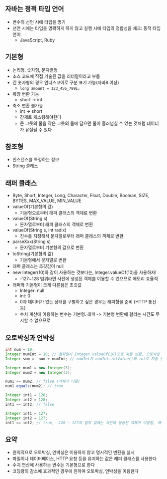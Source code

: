 ## 자바는 정적 타입 언어
- 변수의 선언 시에 타입을 명기
- 선언 시에는 타입을 명확하게 하지 않고 실행 시에 타입의 정합성을 체크: 동적 타입 언어
    - JavaScript, Ruby

## 기본형
- 논리형, 숫자형, 문자열형
- 소스 코드에 직접 기술된 값을 리터럴이라고 부름
- 긴 숫자형의 경우 언더스코어로 구분 표기 가능(자바8 이상)
    - `long amount = 123_456_789L;`
- 확장 변환 가능
    - short -> int
- 축소 변환 불가능
    - int -> short
    - 강제로 캐스팅해야한다
    - 큰 그릇의 물을 작은 그릇의 물에 담으면 물이 흘러넘칠 수 있는 것처럼 데이터가 유실될 수 있다

## 참조형
- 인스턴스를 특정하는 정보
- String 클래스


## 래퍼 클래스
- Byte, Short, Integer, Long, Character, Float, Double, Boolean, SIZE, BYTES, MAX_VALUE, MIN_VALUE
- valueOf(기본형의 값)
    - 기본형으로부터 래퍼 클래스의 객체로 변환
- valueOf(String s)
    - 문자열로부터 래퍼 클래스의 객체로 변환
- valueOf(String s, int radix)
    - 진수를 지정해서 문자열로부터 래퍼 클래스의 객체로 변환
- parseXxx(String s)
    - 문자열로부터 기본형의 값으로 변환
- toString(기본형의 값)
    - 기본형에서 문자열로 변환
- 래퍼 클래스는 초깃값이 null
- new Integer(10)와 같이 사용하는 것보다는, Integer.valueOf(10)을 사용하자!
    - -127~128 범위라면 사전에 생성된 객체를 이용할 수 있으므로 메모리 효율적
- 래퍼와 기본형이 크게 다른점은 초깃값
    - Integer: null
    - int: 0
    - 0과 데이터가 없는 상태를 구별하고 싶은 경우는 래퍼형을 준비 (HTTP 통신 등)
    - 수치 계산에 이용하는 변수는 기본형. 래퍼 -> 기본형 변환에 걸리는 시간도 무시할 수 없으므로

## 오토박싱과 언박싱
```java
int num = 10;
Integer numInt = 10; // 컴파일시 Integer.valueOf(10)으로 자동 변환, 오토박싱
Integer sum =- num + numInt; // numInt가 numInt.intValue()의 int로 자동 변환되어 언박싱, 연산결과를 다시 오토박싱한다
```

```java
Integer num1 = new Integer(3);
Integer num2 = new Integer(3);

num1 == num2; // false (객체가 다름)
num1.equals(num2); // true

Integer int1 = 128;
Integer int2 = 128;
int1 == int2; // false

Integer int1 = 127;
Integer int2 = 127;
int1 == int2; // true, -128 ~ 127의 범위 값에는 사전에 생성된 객체가 이용됨, 해당 값을 오토박싱한 객체는 항상 동일 객체가 됨
```

## 요약
* 원칙적으로 오토박싱, 언박싱은 이용하지 않고 명시적인 변환을 실시
* 파일이나 데이터베이스, HTTP 요청 등을 유지하는 값은 래퍼 클래스를 사용한다
* 수치 연산에 사용하는 변수는 기본형으로 한다
* 코딩량의 감소에 효과적인 경우에 한하여 오토박싱, 언박싱을 이용한다